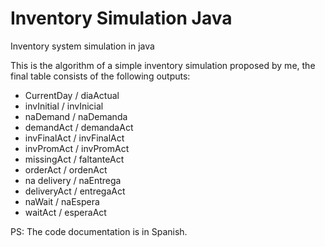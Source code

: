 # Inventory Simulation Java
Inventory system simulation in java

This is the algorithm of a simple inventory simulation proposed by me, the final table consists of the following outputs:

- CurrentDay / diaActual 
- invInitial / invInicial
- naDemand / naDemanda
- demandAct / demandaAct
- invFinalAct / invFinalAct
- invPromAct / invPromAct
- missingAct / faltanteAct
- orderAct / ordenAct
- na delivery / naEntrega
- deliveryAct / entregaAct 
- naWait / naEspera
- waitAct / esperaAct

PS: The code documentation is in Spanish.












